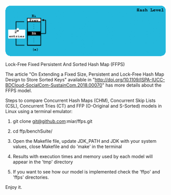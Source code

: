 <div align="center">
<img src="./pres.gif" />
</div>

Lock-Free Fixed Persistent And Sorted Hash Map (FFPS)

The article "On Extending a Fixed Size, Persistent and Lock-Free Hash
Map Design to Store Sorted Keys" available in
"http://doi.org/10.1109/ISPA-IUCC-BDCloud-SocialCom-SustainCom.2018.00070"
has more details about the FFPS model.

Steps to compare Concurrent Hash Maps (CHM), Concurrent Skip Lists
(CSL), Concurrent Tries (CT) and FFP (O-Original and S-Sorted) models in
Linux using a terminal emulator:

1. git clone git@github.com:miar/ffps.git

2. cd ffp/benchSuite/

3. Open the Makefile file, update JDK_PATH and JDK with your system
values, close Makefile and do 'make' in the terminal

4. Results with execution times and memory used by each model will
appear in the 'tmp' directory

5. If you want to see how our model is implemented check the 'ffpo' and
'ffps' directories.

Enjoy it.